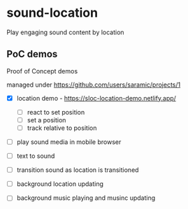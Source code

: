 # sound-location

Play engaging sound content by location

## PoC demos

Proof of Concept demos

managed under https://github.com/users/saramic/projects/1

- [x] location demo - https://sloc-location-demo.netlify.app/
  - [ ] react to set position
  - [ ] set a position
  - [ ] track relative to position
- [ ] play sound media in mobile browser
- [ ] text to sound
- [ ] transition sound as location is transitioned
- [ ] background location updating
- [ ] background music playing and musinc updating

